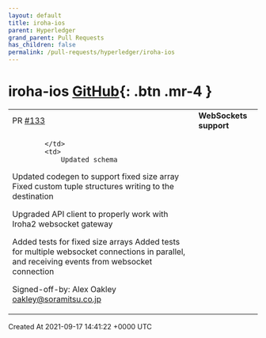 ```yaml
---
layout: default
title: iroha-ios
parent: Hyperledger
grand_parent: Pull Requests
has_children: false
permalink: /pull-requests/hyperledger/iroha-ios
---
```


# iroha-ios <span class="fs-3 right-align">[GitHub](https://github.com/hyperledger/iroha-ios){: .btn .mr-4 }</span>


<div>
    <table>
        <tr>
            <td>
                PR <a href="https://github.com/hyperledger/iroha-ios/pull/133" class=".btn">#133</a>
            </td>
            <td>
                <b>
                    WebSockets support
                </b>
            </td>
        </tr>
        <tr>
            <td>
                
            </td>
            <td>
                Updated schema

Updated codegen to support fixed size array
Fixed custom tuple structures writing to the destination

Upgraded API client to properly work with Iroha2 websocket gateway

Added tests for fixed size arrays
Added tests for multiple websocket connections in parallel, and receiving events from websocket connection

Signed-off-by: Alex Oakley <oakley@soramitsu.co.jp>
            </td>
        </tr>
    </table>
    <div class="right-align">
        Created At 2021-09-17 14:41:22 +0000 UTC
    </div>
</div>


